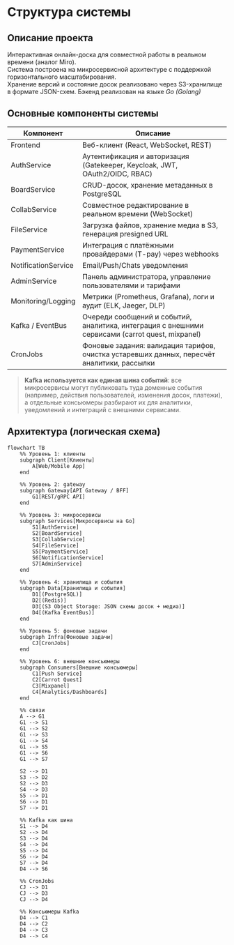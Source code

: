 # Структура системы

## Описание проекта

Интерактивная онлайн-доска для совместной работы в реальном времени (аналог Miro).  
Система построена на микросервисной архитектуре с поддержкой горизонтального масштабирования.  
Хранение версий и состояние досок реализовано через S3-хранилище в формате JSON-схем.
Бэкенд реализован на языке *Go (Golang)*

## Основные компоненты системы

| Компонент              | Описание                                                                                         |
|------------------------|--------------------------------------------------------------------------------------------------|
| Frontend               | Веб-клиент (React, WebSocket, REST)                                                              |
| AuthService            | Аутентификация и авторизация (Gatekeeper, Keycloak, JWT, OAuth2/OIDC, RBAC)                      |
| BoardService           | CRUD-досок, хранение метаданных в PostgreSQL                                                     |
| CollabService          | Совместное редактирование в реальном времени (WebSocket)                                         |
| FileService            | Загрузка файлов, хранение медиа в S3, генерация presigned URL                                    |
| PaymentService         | Интеграция с платёжными провайдерами (T-pay) через webhooks                                      |
| NotificationService    | Email/Push/Chats уведомления                                                                     |
| AdminService           | Панель администратора, управление пользователями и тарифами                                      |
| Monitoring/Logging     | Метрики (Prometheus, Grafana), логи и аудит (ELK, Jaeger, DLP)                                   |
| Kafka / EventBus       | Очереди сообщений и событий, аналитика, интеграция с внешними сервисами (carrot quest, mixpanel) |
| CronJobs               | Фоновые задания: валидация тарифов, очистка устаревших данных, пересчёт аналитики, рассылки      |

> **Kafka используется как единая шина событий**: все микросервисы могут публиковать туда доменные события (например, действия пользователей, изменения досок, платежи), а отдельные консьюмеры разбирают их для аналитики, уведомлений и интеграций с внешними сервисами.

## Архитектура (логическая схема)

```mermaid
flowchart TB
    %% Уровень 1: клиенты
    subgraph Client[Клиенты]
        A[Web/Mobile App]
    end

    %% Уровень 2: gateway
    subgraph Gateway[API Gateway / BFF]
        G1[REST/gRPC API]
    end

    %% Уровень 3: микросервисы
    subgraph Services[Микросервисы на Go]
        S1[AuthService]
        S2[BoardService]
        S3[CollabService]
        S4[FileService]
        S5[PaymentService]
        S6[NotificationService]
        S7[AdminService]
    end

    %% Уровень 4: хранилища и события
    subgraph Data[Хранилища и события]
        D1[(PostgreSQL)]
        D2[(Redis)]
        D3[(S3 Object Storage: JSON схемы досок + медиа)]
        D4[(Kafka EventBus)]
    end

    %% Уровень 5: фоновые задачи
    subgraph Infra[Фоновые задачи]
        CJ[CronJobs]
    end

    %% Уровень 6: внешние консьюмеры
    subgraph Consumers[Внешние консьюмеры]
        C1[Push Service]
        C2[Carrot Quest]
        C3[Mixpanel]
        C4[Analytics/Dashboards]
    end

    %% связи
    A --> G1
    G1 --> S1
    G1 --> S2
    G1 --> S3
    G1 --> S4
    G1 --> S5
    G1 --> S6
    G1 --> S7

    S2 --> D1
    S3 --> D2
    S2 --> D3
    S4 --> D3
    S5 --> D1
    S6 --> D1
    S7 --> D1

    %% Kafka как шина
    S1 --> D4
    S2 --> D4
    S3 --> D4
    S4 --> D4
    S5 --> D4
    S6 --> D4
    S7 --> D4
    D4 --> S6

    %% CronJobs
    CJ --> D1
    CJ --> D3
    CJ --> D4

    %% Консьюмеры Kafka
    D4 --> C1
    D4 --> C2
    D4 --> C3
    D4 --> C4
```